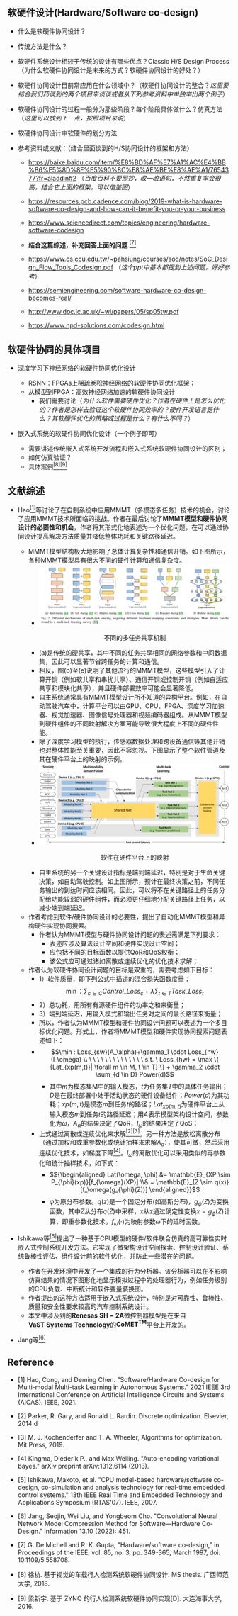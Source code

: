 ## 软硬件设计(Hardware/Software co-design)

* 什么是软硬件协同设计？
* 传统方法是什么？
* 软硬件系统设计相较于传统的设计有哪些优点？Classic H/S Design Process（为什么软硬件协同设计是未来的方式？软硬件协同设计的好处？）
* 软硬件协同设计目前常应用在什么领域中？（软硬件协同设计的整合？*这里要结合我们药谈到的两个项目来谈谈或者从下列参考资料中单独举出两个例子*）
* 软硬件协同设计的过程一般分为那些阶段？每个阶段具体做什么？仿真方法（*这里可以放到下一点，按照项目来说*）
* 软硬件协同设计中软硬件的划分方法

* 参考资料或文献：（结合里面谈到的H/S协同设计的框架和方法）

    + https://baike.baidu.com/item/%E8%BD%AF%E7%A1%AC%E4%BB%B6%E5%8D%8F%E5%90%8C%E8%AE%BE%E8%AE%A1/7654377?fr=aladdin#2 （*百度百科不要照抄，改一改语句，不然重复率会很高，结合它上面的框架，可以借鉴图*）

    + https://resources.pcb.cadence.com/blog/2019-what-is-hardware-software-co-design-and-how-can-it-benefit-you-or-your-business
  
    + https://www.sciencedirect.com/topics/engineering/hardware-software-codesign

    + **结合这篇综述，补充回答上面的问题** [<sup>[7]</sup>](#refer-anchor-7)

    + https://www.cs.ccu.edu.tw/~pahsiung/courses/soc/notes/SoC_Design_Flow_Tools_Codesign.pdf （*这个ppt中基本都提到上述问题，好好参考*）

    + https://semiengineering.com/software-hardware-co-design-becomes-real/

    + http://www.doc.ic.ac.uk/~wl/papers/05/sp05tw.pdf

    + https://www.npd-solutions.com/codesign.html

## 软硬件协同的具体项目

* 深度学习下神经网络的软硬件协同优化设计
    + RSNN：FPGAs上稀疏卷积神经网络的软硬件协同优化框架；
    + 从模型到FPGA：高效神经网络加速的软硬件协同设计
      + 我们需要讨论（*为什么软件需要硬件优化？作者在硬件上是怎么优化的？作者是怎样去验证这个软硬件协同效率的？硬件开发语言是什么？其软硬件优化的策略或过程是什么？有什么不同？*）


* 嵌入式系统的软硬件协同优化设计（一个例子即可）
    + 需要讲述传统嵌入式系统开发流程和嵌入式系统软硬件协同设计的区别；
    + 如何仿真验证？
    + 具体案例[<sup>[8]</sup>](#refer-anchor-8)[<sup>[9]</sup>](#refer-anchor-9)


## 文献综述
 
 * Hao[<sup>[1]</sup>](#refer-anchor-1)等讨论了在自制系统中应用MMMT（多模态多任务）技术的机会，讨论了应用MMMT技术所面临的挑战。作者在最后讨论了**MMMT模型和硬件协同设计的必要性和机会**，作者将其形式化地表述为一个优化问题，在可以通过协同设计提高解决方法质量并降低整体功耗和关键路径延迟。
    + MMMT模型结构极大地影响了总体计算复杂性和通信开销。如下图所示，各种MMMT模型具有很大不同的硬件计算和通信复杂度。
        -  <div align=center><img src="picture/不同MMMT模型的硬件计算和通信复杂度.png"
                alt="No Picture"
                style="zoom:100%"/>
                <center><p>不同的多任务共享机制</p></center>
            </div>
        - (a)是传统的硬共享，其中不同的任务共享相同的网络参数和中间数据集，因此可以显著节省跨任务的计算和通信。
        - 相反，图(b)至(e)说明了其他流行的MMMT模型，这些模型引入了计算开销（例如软共享和串扰共享）、通信开销或控制开销（例如自适应共享和模块化共享），并且硬件部署效率可能会显著降低。
        - 自主系统通常具有MMMT模型设计所不知道的异构平台。例如，在自动驾驶汽车中，计算平台可以由GPU、CPU、FPGA、深度学习加速器、视觉加速器、图像信号处理器和视频编码器组成。从MMMT模型到硬件组件的不同映射解决方案可能导致很大程度上不同的硬件性能。
        - 除了深度学习模型的执行，传感器数据处理和跨设备通信等其他开销也对整体性能至关重要，因此不容忽视。下图显示了整个软件管道及其在硬件平台上的映射的示例。
        - <div align=center><img src="picture/一个MMMT模型及其在一个具有多个硬件设备的异构平台上的映射说明.png"
                alt="No Picture"
                style="zoom:100%"/>
                <center><p>软件在硬件平台上的映射</p></center>
            </div>
        - 自主系统的另一个关键设计指标是端到端延迟，特别是对于生命关键决策，如自动驾驶控制。如上图所示，预计在最终决策之前，不同任务输出的到达时间应该相同。因此，可以将不在关键路径上的任务分配给功能较弱的硬件组件，而必须更仔细地分配关键路径上任务，以减少端到端延迟。
    + 作者考虑到软件/硬件协同设计的必要性，提出了自动化MMMT模型和异构硬件实现协同搜索。
        - 作者认为MMMT模型与硬件协同设计问题的表述需满足下列要求：
          - 表述应涉及算法设计空间和硬件实现设计空间；
          - 应包括不同的目标函数以提供QoR和QoS权衡；
          - 该公式应可通过诸如离散或连续优化的优化技术求解；
    + 作者认为软硬件协同设计问题的目标是双重的，需要考虑如下目标：
        - 1）软件质量，即下列公式中描述的混合损失函数度量；$$\min ：\sum_{c\in C } {{Control\_Loss}_c+ \lambda \sum_{t\in T} {Task \_Loss}_t }$$ 
        - 2）总功耗，用所有有源硬件组件的功率之和来衡量；
        - 3）端到端延迟，用输入模式和输出任务对之间的最长路径来衡量；
        - 所以，作者认为MMMT模型和硬件协同设计问题可以表述为一个多目标优化问题。形式上，作者将MMMT模型和硬件实现协同搜索问题表述如下：
        - $$\min : Loss_{sw}(A_\alpha)+\gamma_1 \cdot Loss_{hw}(I_\omega) \\  \ \  \ \ \ \ \ \ \ \ \  \ \  \ s.t. \ Loss_{hw} = \max \{ {Lat_{xp(m,t)}| \forall m \in M, t \in T} \} + \gamma_2 \cdot \sum_{d \in D} Power(d)$$
          - 其中$m$为模态集M中的输入模态，$t$为任务集$T$中的具体任务输出；$D$是在最终部署中处于活动状态的硬件设备组件；$Power(d)$为其功耗；$xp(m, t)$是模态$m$到任务$t$的路径；$Lat_{xp(m, t)}$为硬件平台上从输入模态$m$到任务$t$的路径延迟；用$A$表示模型架构设计空间，参数化为$\omega$，$A_\alpha$的结果决定了QoR，$I_\omega$的结果决定了QoS；
        + 上式通过离散或连续优化来求解[<sup>[2]</sup>](#refer-anchor-2)[<sup>[3]</sup>](#refer-anchor-3)。另一种方法是放松离散分布（通过加权和或重参数化或统计抽样来求解$A_\alpha$），使其可微，然后采用连续优化技术，如梯度下降[<sup>[4]</sup>](#refer-anchor-4)。$I_\omega$的离散优化可以采用类似的再参数化和统计抽样技术，如下式：
          - $${\begin{aligned} Lat(\omega, \phi) &= \mathbb{E}_{XP \sim P_{\phi}(xp)}[f_{\omega}(XP)] \\& = \mathbb{E}_{Z \sim q(x)}[f_\omega(g_{\phi}(Z))] \end{aligned}}$$
          -  $\varphi$为原分布参数。$q(z)$是一个固定分布(如高斯分布)，$g_{\phi}(Z)$为变换函数，其中$Z$从分布$q(Z)$中采样，x从z通过确定性变换$x=g_{\phi}(Z)$计算，即重参数化技术。$f_\omega(\cdot)$为映射参数$\omega$下的延时函数。
 * Ishikawa等[<sup>[5]</sup>](#refer-anchor-5)提出了一种基于CPU模型的硬件/软件联合仿真的高可靠性实时嵌入式控制系统开发方法。它实现了微架构设计空间探索、控制设计验证、系统鲁棒性评估、组件设计前的软件优化，并防止一些潜在的问题。
    + 作者在开发环境中开发了一个集成的行为分析器。该分析器可以在不影响仿真结果的情况下图形化地显示模拟过程中的处理器行为，例如任务级别的CPU负载、中断统计和软件变量装换图。
    + 作者提出的这种方法适用于嵌入式系统设计，特别是对可靠性、鲁棒性、质量和安全性要求较高的汽车控制系统设计。
    + 本文中涉及到的$\mathbf{Renesas \ SH-2A}$微控制器模型是在来自$\mathbf{VaST \ Systems \ Technology}$的$\mathbf{CoMET^{TM}}$平台上开发的。

* Jang等[<sup>[6]</sup>](#refer-anchor-6)

## Reference

<div id="refer-anchor-1"></div>

- [1] Hao, Cong, and Deming Chen. "Software/Hardware Co-design for Multi-modal Multi-task Learning in Autonomous Systems." 2021 IEEE 3rd International Conference on Artificial Intelligence Circuits and Systems (AICAS). IEEE, 2021.

<div id="refer-anchor-2"></div>

- [2] Parker, R. Gary, and Ronald L. Rardin. Discrete optimization. Elsevier, 2014.d

<div id="refer-anchor-3"></div>

- [3] M. J. Kochenderfer and T. A. Wheeler, Algorithms for optimization. Mit Press, 2019.

<div id="refer-anchor-4"></div>

- [4] Kingma, Diederik P., and Max Welling. "Auto-encoding variational bayes." arXiv preprint arXiv:1312.6114 (2013).

<div id="refer-anchor-5"></div>

- [5] Ishikawa, Makoto, et al. "CPU model-based hardware/software co-design, co-simulation and analysis technology for real-time embedded control systems." 13th IEEE Real Time and Embedded Technology and Applications Symposium (RTAS'07). IEEE, 2007.

<div id="refer-anchor-6"></div>

- [6] Jang, Seojin, Wei Liu, and Yongbeom Cho. "Convolutional Neural Network Model Compression Method for Software—Hardware Co-Design." Information 13.10 (2022): 451.

<div id="refer-anchor-7"></div>

- [7] G. De Michell and R. K. Gupta, "Hardware/software co-design," in Proceedings of the IEEE, vol. 85, no. 3, pp. 349-365, March 1997, doi: 10.1109/5.558708.

<div id="refer-anchor-8"></div>

- [8] 徐杭. 基于视觉的车载行人检测系统软硬件协同设计. MS thesis. 广西师范大学, 2018.

<div id="refer-anchor-9"></div>

- [9] 梁新宇. 基于 ZYNQ 的行人检测系统软硬件协同实现[D]. 大连海事大学, 2016.